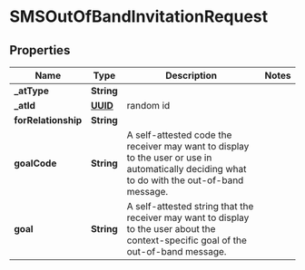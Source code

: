 # SMSOutOfBandInvitationRequest

## Properties
Name | Type | Description | Notes
------------ | ------------- | ------------- | -------------
**_atType** | **String** |  | 
**_atId** | [**UUID**](UUID.md) | random id | 
**forRelationship** | **String** |  | 
**goalCode** | **String** | A self-attested code the receiver may want to display to the user or use in automatically deciding what to do with the out-of-band message. | 
**goal** | **String** | A self-attested string that the receiver may want to display to the user about the context-specific goal of the out-of-band message. | 

